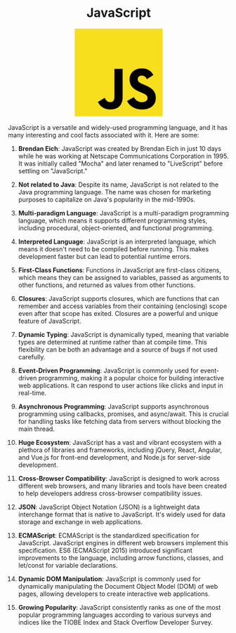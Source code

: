 <h1 align="center">JavaScript</h1>

<p align="center"><img src="images/logo.svg.png" width=200px></p>

JavaScript is a versatile and widely-used programming language, and it has many interesting and cool facts associated with it. Here are some:

1. **Brendan Eich**: JavaScript was created by Brendan Eich in just 10 days while he was working at Netscape Communications Corporation in 1995. It was initially called "Mocha" and later renamed to "LiveScript" before settling on "JavaScript."

2. **Not related to Java**: Despite its name, JavaScript is not related to the Java programming language. The name was chosen for marketing purposes to capitalize on Java's popularity in the mid-1990s.

3. **Multi-paradigm Language**: JavaScript is a multi-paradigm programming language, which means it supports different programming styles, including procedural, object-oriented, and functional programming.

4. **Interpreted Language**: JavaScript is an interpreted language, which means it doesn't need to be compiled before running. This makes development faster but can lead to potential runtime errors.

5. **First-Class Functions**: Functions in JavaScript are first-class citizens, which means they can be assigned to variables, passed as arguments to other functions, and returned as values from other functions.

6. **Closures**: JavaScript supports closures, which are functions that can remember and access variables from their containing (enclosing) scope even after that scope has exited. Closures are a powerful and unique feature of JavaScript.

7. **Dynamic Typing**: JavaScript is dynamically typed, meaning that variable types are determined at runtime rather than at compile time. This flexibility can be both an advantage and a source of bugs if not used carefully.

8. **Event-Driven Programming**: JavaScript is commonly used for event-driven programming, making it a popular choice for building interactive web applications. It can respond to user actions like clicks and input in real-time.

9. **Asynchronous Programming**: JavaScript supports asynchronous programming using callbacks, promises, and async/await. This is crucial for handling tasks like fetching data from servers without blocking the main thread.

10. **Huge Ecosystem**: JavaScript has a vast and vibrant ecosystem with a plethora of libraries and frameworks, including jQuery, React, Angular, and Vue.js for front-end development, and Node.js for server-side development.

11. **Cross-Browser Compatibility**: JavaScript is designed to work across different web browsers, and many libraries and tools have been created to help developers address cross-browser compatibility issues.

12. **JSON**: JavaScript Object Notation (JSON) is a lightweight data interchange format that is native to JavaScript. It's widely used for data storage and exchange in web applications.

13. **ECMAScript**: ECMAScript is the standardized specification for JavaScript. JavaScript engines in different web browsers implement this specification. ES6 (ECMAScript 2015) introduced significant improvements to the language, including arrow functions, classes, and let/const for variable declarations.

14. **Dynamic DOM Manipulation**: JavaScript is commonly used for dynamically manipulating the Document Object Model (DOM) of web pages, allowing developers to create interactive web applications.

15. **Growing Popularity**: JavaScript consistently ranks as one of the most popular programming languages according to various surveys and indices like the TIOBE Index and Stack Overflow Developer Survey.
